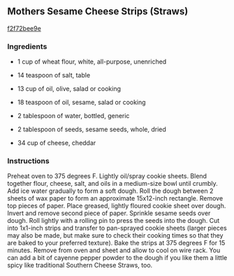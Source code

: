 ## Mothers Sesame Cheese Strips (Straws)

[f2f72bee9e](http://www.food.com/recipe/mother-s-sesame-cheese-strips-straws-327710)

### Ingredients

 - 1 cup of wheat flour, white, all-purpose, unenriched

 - 14 teaspoon of salt, table

 - 13 cup of oil, olive, salad or cooking

 - 18 teaspoon of oil, sesame, salad or cooking

 - 2 tablespoon of water, bottled, generic

 - 2 tablespoon of seeds, sesame seeds, whole, dried

 - 34 cup of cheese, cheddar

### Instructions

Preheat oven to 375 degrees F. Lightly oil/spray cookie sheets. Blend together flour, cheese, salt, and oils in a medium-size bowl until crumbly. Add ice water gradually to form a soft dough. Roll the dough between 2 sheets of wax paper to form an approximate 15x12-inch rectangle. Remove top pieces of paper. Place greased, lightly floured cookie sheet over dough. Invert and remove second piece of paper. Sprinkle sesame seeds over dough. Roll lightly with a rolling pin to press the seeds into the dough. Cut into 1x1-inch strips and transfer to pan-sprayed cookie sheets (larger pieces may also be made, but make sure to check their cooking times so that they are baked to your preferred texture). Bake the strips at 375 degrees F for 15 minutes. Remove from oven and sheet and allow to cool on wire rack. You can add a bit of cayenne pepper powder to the dough if you like them a little spicy like traditional Southern Cheese Straws, too.